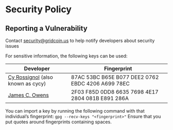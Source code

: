 # Security Policy

## Reporting a Vulnerability

Contact [security@gridcoin.us](mailto:security@gridcoin.us) to help notify developers about security issues

For sensitive information, the following keys can be used:

|Developer | Fingerprint |
|-|-|
|[Cy Rossignol](https://github.com/cyrossignol) (also known as cycy) | 87AC 53BC B65E B077 DEE2 0762 EBDC 4206 A699 78EC |
|[James C. Owens](https://github.com/jamescowens)  | 2F03 F85D 0DD8 6635 7698 4E17 2804 081B E891 286A |

You can import a key by running the following command with that individual’s fingerprint: `gpg --recv-keys "<fingerprint>"` Ensure that you put quotes around fingerprints containing spaces.
